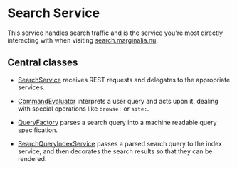 # Search Service

This service handles search traffic and is the service
you're most directly interacting with when visiting
[search.marginalia.nu](https://search.marginalia.nu). 

## Central classes

* [SearchService](src/main/java/nu/marginalia/search/SearchService.java) receives REST requests and delegates to the 
appropriate services.

* [CommandEvaluator](src/main/java/nu/marginalia/search/command/CommandEvaluator.java) interprets a user query and acts
upon it, dealing with special operations like `browse:` or `site:`.

* [QueryFactory](src/main/java/nu/marginalia/search/query/QueryFactory.java) parses a search query into a machine readable query specification.

* [SearchQueryIndexService](src/main/java/nu/marginalia/search/svc/SearchQueryIndexService.java) passes a parsed search query to the index service, and
then decorates the search results so that they can be rendered.
